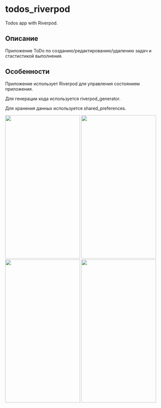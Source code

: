 # todos_riverpod

Todos app with Riverpod.

## Описание

Приложение ToDo по созданию/редактированию/удалению задач и стастистикой выполнения.

## Особенности
Приложение использует Riverpod для управления состоянием приложения.

Для генерации кода используется riverpod_generator.

Для хранения данных используется shared_preferences.

<img src="https://github.com/Ducascas/todos_riverpod/assets/100170314/2fa35f6b-ff68-45c5-970c-a18521fed68c" width="240" height="460">
<img src="https://github.com/Ducascas/todos_riverpod/assets/100170314/8b357093-300f-4789-8edd-48de6b795675" width="240" height="460">
<img src="https://github.com/Ducascas/todos_riverpod/assets/100170314/9b04bcc6-b2cf-4fbc-8508-f6c309f56cf9" width="240" height="460">
<img src="https://github.com/Ducascas/todos_riverpod/assets/100170314/0701ef73-e667-4ba4-8fcd-25e0eaf76016" width="240" height="460">


